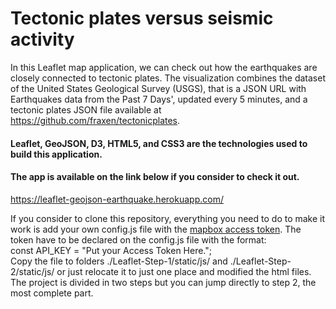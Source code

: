# Tectonic plates versus seismic activity

In this Leaflet map application, we can check out how the earthquakes are closely connected to tectonic plates. The visualization combines the dataset of the United States Geological Survey (USGS), that is a JSON URL with Earthquakes data from the Past 7 Days', updated every 5 minutes, and a tectonic plates JSON file available at https://github.com/fraxen/tectonicplates.

#### Leaflet, GeoJSON, D3, HTML5, and CSS3 are the technologies used to build this application.

#### The app is available on the link below if you consider to check it out.
https://leaflet-geojson-earthquake.herokuapp.com/

If you consider to clone this repository, everything you need to do to make it work is add your own config.js file with the <a href="https://account.mapbox.com/" >mapbox access token</a>. The token have to be declared on the config.js file with the format:<br>
const API_KEY = "Put your Access Token Here.";<br>
Copy the file to folders ./Leaflet-Step-1/static/js/ and ./Leaflet-Step-2/static/js/ or just relocate it to just one place and modified the html files. The project is divided in two steps but you can jump directly to step 2, the most complete part. 
